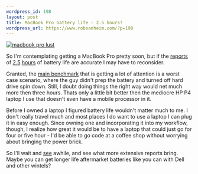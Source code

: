 ```yaml
--- 
wordpress_id: 198
layout: post
title: MacBook Pro battery life - 2.5 hours?
wordpress_url: https://www.robsanheim.com/?p=198
---
```

<a href="https://www.apple.com/macbookpro/"><img src='/wp-content/macbook_lust.png' alt='macbook pro lust' /></a>

So I'm contemplating getting a MacBook Pro pretty soon, but if the <a href="https://www.powerpage.org/archives/2006/02/macbook_pro_battery_benchmarks.html">reports</a> of <a href="https://theory.isthereason.com/?p=746">2.5</a> <a href="https://vaibhav.livejournal.com/105403.html">hours</a> of battery life are accurate I may have to reconsider.  

Granted, the  <a href="https://www.powerpage.org/archives/2006/02/macbook_pro_battery_benchmarks.html">main benchmark</a> that is getting a lot of attention is a worst case scenario, where the guy didn't prep the battery and turned off hard drive spin down.  Still, I doubt doing things the right way would net much more then three hours.  Thats only a little bit better then the mediocre HP P4 laptop I use that doesn't even have a mobile processor in it.  

Before I owned a laptop I figured battery life wouldn't matter much to me.  I don't really travel much and most places I do want to use a laptop I can plug it in easy enough.  Since owning one and incorporating it into my workflow, though, I realize how great it would be to have a laptop that could just go for four or five hour - I'd be able to go code at a coffee shop without worrying about bringing the power brick.

So I'll wait and <a href="https://www.engadget.com/2006/02/21/first-volley-of-macbook-pros-received/">see</a> awhile, and see what more extensive reports bring.  Maybe you can get longer life aftermarket batteries like you can with Dell and other wintels?<!--more-->
